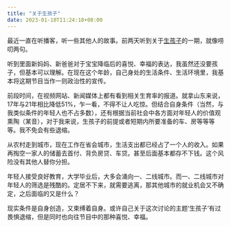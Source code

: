 ```yaml
---
title: "关于生孩子"
date: 2023-01-10T11:24:18+08:00
---
```




最近一直在听播客，听一些其他人的故事。前两天听到关于[生孩子](https://podcasts.apple.com/cn/podcast/%E6%95%85%E4%BA%8B-fm/id1256399960?i=1000592843174)的一期，就像唠叨两句。

听到里面新妈妈、新爸爸对于宝宝降临后的喜悦、幸福的表达，我虽然还没要孩子，但基本可以理解。在现在这个年龄，自己身处的生活条件、生活环境里，我基本将这期节目当作一则政治性的宣传。

前段时间，在视频网站、新闻媒体上都有看到相关生育率的报道。就拿山东来说，17年与21年相比降低51%，乍一看，不得不让人吃惊。但结合自身条件（当然，与我类似条件的年轻人也不占多数），还有根据当前社会中各方面对年轻人的价值观熏陶（某音），对于我来说，生孩子的前提或者短期内所要准备的车、房等等等等。我不免会有些退缩。

从农村走到城市，现在工作在省会城市，生活支出都已经占了一个人的收入。如果再掏空一家人的储蓄去首付、背负房贷、车贷。甚至后面基本都存不下钱。这个风险没有其他人替你分担。

年轻人接受良好教育，大学毕业后，大多会涌向一、二线城市。而一、二线城市对年轻人的筛选是残酷的。定居不下来，就需要逃离，那其他城市的就业机会又不确定，之后面临的又是什么？

现实条件是自身创造，又束缚着自身。或许自己关于这次讨论的主题‘生孩子’有过畏惧退缩，但是同时也向往节目中的那种喜悦、幸福。
